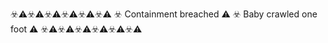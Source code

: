☣️⚠️☣️⚠️☣️⚠️☣️⚠️☣️⚠️☣️⚠️ ☣️ Containment breached ⚠️ ☣️ Baby crawled one foot ⚠️ ☣️⚠️☣️⚠️☣️⚠️☣️⚠️☣️⚠️☣️⚠️

